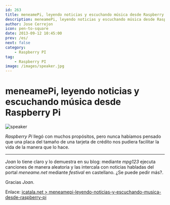 ```yaml
---
id: 263
title: meneamePi, leyendo noticias y escuchando música desde Raspberry Pi
description: meneamePi, leyendo noticias y escuchando música desde Raspberry Pi
author: Jose Cerrejon
icon: pen-to-square
date: 2013-09-12 10:45:00
prev: /es/
next: false
category:
    - Raspberry PI
tag:
    - Raspberry PI
image: /images/speaker.jpg
---
```


# meneamePi, leyendo noticias y escuchando música desde Raspberry Pi

![speaker](/images/speaker.jpg)

_Raspberry Pi_ llegó con muchos propósitos, pero nunca habíamos pensado que una placa del tamaño de una tarjeta de crédito nos pudiera facilitar la vida de la manera que lo hace.

---

_Joan_ lo tiene claro y lo demuestra en su blog: mediante _mpg123_ ejecuta canciones de manera aleatoria y las intercala con noticias habladas del portal _meneame.net_ mediante _festival_ en castellano. ¿Se puede pedir más?.

Gracias _Joan_.

Enlace: [jcatala.net > meneamepi-leyendo-noticias-y-escuchando-musica-desde-raspberry-pi](https://jcatala.net/categoria-gnulinux/meneamepi-leyendo-noticias-y-escuchando-musica-desde-raspberry-pi)
